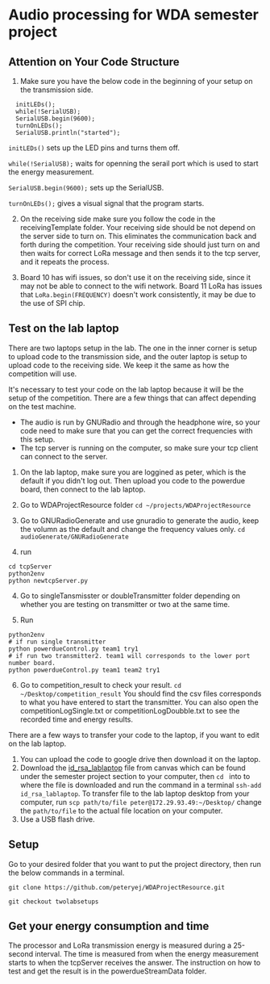 # Audio processing for WDA semester project

## Attention on Your Code Structure
1. Make sure you have the below code in the beginning of your setup on the transmission side.
```
  initLEDs();
  while(!SerialUSB);
  SerialUSB.begin(9600);
  turnOnLEDs();
  SerialUSB.println("started");
```
`initLEDs()` sets up the LED pins and turns them off. 

`while(!SerialUSB);` waits for openning the serail port which is used to start the energy measurement.

`SerialUSB.begin(9600);` sets up the SerialUSB. 

`turnOnLEDs();` gives a visual signal that the program starts. 

2. On the receiving side make sure you follow the code in the receivingTemplate folder. Your receiving side should be not depend on the server side to turn on. This eliminates the communication back and forth during the competition. Your receiving side should just turn on and then waits for correct LoRa message and then sends it to the tcp server, and it repeats the process. 

3. Board 10 has wifi issues, so don't use it on the receiving side, since it may not be able to connect to the wifi network. Board 11 LoRa has issues that `LoRa.begin(FREQUENCY)` doesn't work consistently, it may be due to the use of SPI chip.

## Test on the lab laptop
There are two laptops setup in the lab. The one in the inner corner is setup to upload code to the transmission side, and the outer laptop is setup to upload code to the receiving side. We keep it the same as how the competition will use. 

It's necessary to test your code on the lab laptop because it will be the setup of the competition. There are a few things that can affect depending on the test machine. 
- The audio is run by GNURadio and through the headphone wire, so your code need to make sure that you can get the correct frequencies with this setup. 
- The tcp server is running on the computer, so make sure your tcp client can connect to the server. 

1. On the lab laptop, make sure you are loggined as peter, which is the default if you didn't log out. Then upload you code to the powerdue board, then connect to the lab laptop.
2. Go to WDAProjectResource folder `cd ~/projects/WDAProjectResource` 
3. Go to GNURadioGenerate and use gnuradio to generate the audio, keep the volumn as the default and change the frequency values only.
`cd audioGenerate/GNURadioGenerate`

4. run
```
cd tcpServer
python2env
python newtcpServer.py
```
4. Go to singleTansmisster or doubleTransmitter folder depending on whether you are testing on transmitter or two at the same time. 

5. Run 
```
python2env
# if run single transmitter
python powerdueControl.py team1 try1
# if run two transmitter2. team1 will corresponds to the lower port number board.
python powerdueControl.py team1 team2 try1
```

6. Go to competition_result to check your result. `cd ~/Desktop/competition_result` 
You should find the csv files corresponds to what you have entered to start the transmitter. You can also open the competitionLogSingle.txt or competitionLogDoubble.txt to see the recorded time and energy results.


There are a few ways to transfer your code to the laptop, if you want to edit on the lab laptop.
1. You can upload the code to google drive then download it on the laptop. 
2. Download the [id_rsa_lablaptop](https://canvas.cmu.edu/courses/5895/files/3082952?module_item_id=902229) file from canvas which can be found under the semester project section to your computer, then `cd ` into to where the file is downloaded and run the command in a terminal `ssh-add id_rsa_lablaptop`. To transfer file to the lab laptop desktop from your computer, run `scp path/to/file peter@172.29.93.49:~/Desktop/` change the `path/to/file` to the actual file location on your computer.
3. Use a USB flash drive. 



## Setup
Go to your desired folder that you want to put the project directory, then run the below commands in a terminal.

`git clone https://github.com/peteryej/WDAProjectResource.git`

`git checkout twolabsetups`


## Get your energy consumption and time
The processor and LoRa transmission energy is measured during a 25-second interval. The time is measured from when the energy measurement starts to when the tcpServer receives the answer. The instruction on how to test and get the result is in the powerdueStreamData folder.




